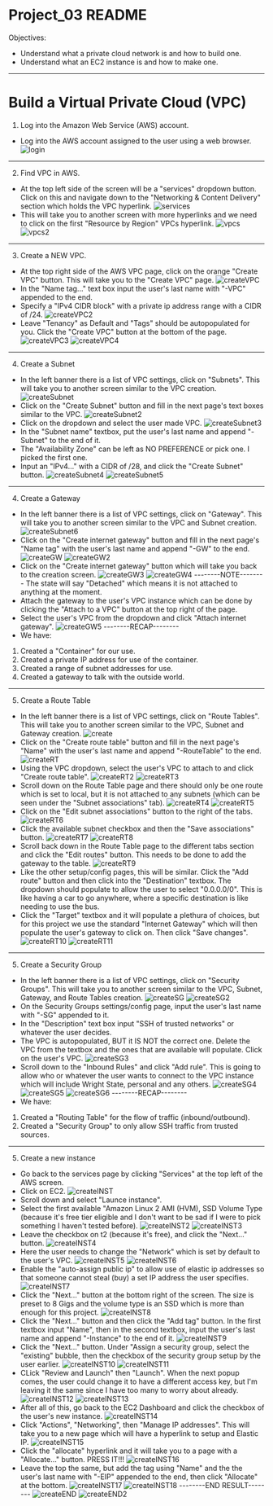 # Project_03 README
Objectives:
* Understand what a private cloud network is and how to build one.
* Understand what an EC2 instance is and how to make one.
--------------------------------
# Build a Virtual Private Cloud (VPC)
1. Log into the Amazon Web Service (AWS) account.
* Log into the AWS account assigned to the user using a web browser.
![login](Pictures/aws_login.jpg)
--------------------------------
2. Find VPC in AWS.
* At the top left side of the screen will be a "services" dropdown button. Click on this and 
navigate down to the "Networking & Content Delivery" section which holds the VPC hyperlink.
![services](Pictures/aws_services.jpeg)
* This will take you to another screen with more hyperlinks and we need to click on the first 
"Resource by Region" VPCs hyperlink.
![vpcs](Pictures/aws_vpcs.jpg)
![vpcs2](Pictures/aws_vpcs2.jpg)
--------------------------------
3. Create a NEW VPC.
* At the top right side of the AWS VPC page, click on the orange "Create VPC" button.
This will take you to the "Create VPC" page.
![createVPC](Pictures/aws_createVPC.jpg)
* In the "Name tag..." text box input the user's last name with "-VPC" appended to the end.
* Specify a "IPv4 CIDR block" with a private ip address range with a CIDR of /24.
![createVPC2](Pictures/aws_createVPC2.jpg)
* Leave "Tenancy" as Default and "Tags" should be autopopulated for you. Click the "Create VPC"
button at the bottom of the page.
![createVPC3](Pictures/aws_createVPC3.jpg)
![createVPC4](Pictures/aws_createVPC4.jpg)
--------------------------------
4. Create a Subnet
* In the left banner there is a list of VPC settings, click on "Subnets".
This will take you to another screen similar to the VPC creation.
![createSubnet](Pictures/aws_createSubnet.jpg)
* Click on the "Create Subnet" button and fill in the next page's text boxes similar to the VPC.
![createSubnet2](Pictures/aws_createSubnet2.jpg)
* Click on the dropdown and select the user made VPC.
![createSubnet3](Pictures/aws_createSubnet3.jpg)
* In the "Subnet name" textbox, put the user's last name and append "-Subnet" to the end of it.
* The "Availability Zone" can be left as NO PREFERENCE or pick one. I picked the first one.
* Input an "IPv4..." with a CIDR of /28, and click the "Create Subnet" button.
![createSubnet4](Pictures/aws_createSubnet4.jpg)
![createSubnet5](Pictures/aws_createSubnet5.jpg)
--------------------------------
4. Create a Gateway
* In the left banner there is a list of VPC settings, click on "Gateway".
This will take you to another screen similar to the VPC and Subnet creation.
![createSubnet6](Pictures/aws_createSubnet.jpg)
* Click on the "Create internet gateway" button and fill in the next page's "Name tag" with the
user's last name and append "-GW" to the end.
![createGW](Pictures/aws_createGW.jpg)
![createGW2](Pictures/aws_createGW2.jpg)
* Click on the "Create internet gateway" button which will take you back to the creation screen.
![createGW3](Pictures/aws_createGW3.jpg)
![createGW4](Pictures/aws_createGW4.jpg)
--------NOTE--------
The state will say "Detached" which means it is not attached to anything at the moment.
* Attach the gateway to the user's VPC instance which can be done by clicking the "Attach to a VPC"
button at the top right of the page.
* Select the user's VPC from the dropdown and click "Attach internet gateway".
![createGW5](Pictures/aws_createGW5.jpg)
--------RECAP--------
* We have:
1. Created a "Container" for our use.
2. Created a private IP address for use of the container.
3. Created a range of subnet addresses for use.
4. Created a gateway to talk with the outside world.
--------------------------------
5. Create a Route Table
* In the left banner there is a list of VPC settings, click on "Route Tables".
This will take you to another screen similar to the VPC, Subnet and Gateway creation.
![create](Pictures/aws_createSubnet.jpg)
* Click on the "Create route table" button and fill in the next page's "Name" with the
user's last name and append "-RouteTable" to the end.
![createRT](Pictures/aws_createRT.jpg)
* Using the VPC dropdown, select the user's VPC to attach to and click "Create route table".
![createRT2](Pictures/aws_createRT2.jpg)
![createRT3](Pictures/aws_createRT3.jpg)
* Scroll down on the Route Table page and there should only be one route which is set to local,
but it is not attached to any subnets (which can be seen under the "Subnet associations" tab).
![createRT4](Pictures/aws_createRT4.jpg)
![createRT5](Pictures/aws_createRT5.jpg)
* Click on the "Edit subnet associations" button to the right of the tabs.
![createRT6](Pictures/aws_createRT6.jpg)
* Click the available subnet checkbox and then the "Save associations" button.
![createRT7](Pictures/aws_createRT7.jpg)
![createRT8](Pictures/aws_createRT8.jpg)
* Scroll back down in the Route Table page to the different tabs section and click the "Edit routes"
button. This needs to be done to add the gateway to the table.
![createRT9](Pictures/aws_createRT9.jpg)
* Like the other setup/config pages, this will be similar. Click the "Add route" button and then click
into the "Destination" textbox. The dropdown should populate to allow the user to select "0.0.0.0/0".
This is like having a car to go anywhere, where a specific destination is like needing to use the bus.
* Click the "Target" textbox and it will populate a plethura of choices, but for this project we use
the standard "Internet Gateway" which will then populate the user's gateway to click on. Then click
"Save changes".
![createRT10](Pictures/aws_createRT10.jpg)
![createRT11](Pictures/aws_createRT11.jpg)
--------------------------------
5. Create a Security Group
* In the left banner there is a list of VPC settings, click on "Security Groups".
This will take you to another screen similar to the VPC, Subnet, Gateway, and Route Tables creation.
![createSG](Pictures/aws_createSG.jpg)
![createSG2](Pictures/aws_createSG2.jpg)
* On the Security Groups settings/config page, input the user's last name with "-SG" appended to it.
* In the "Description" text box input "SSH of trusted networks" or whatever the user decides.
* The VPC is autopopulated, BUT it IS NOT the correct one. Delete the VPC from the textbox and the
ones that are available will populate. Click on the user's VPC.
![createSG3](Pictures/aws_createSG3.jpg)
* Scroll down to the "Inbound Rules" and click "Add rule". This is going to allow who or whatever the
user wants to connect to the VPC instance which will include Wright State, personal and any others.
![createSG4](Pictures/aws_createSG4.jpg)
![createSG5](Pictures/aws_createSG5.jpg)
![createSG6](Pictures/aws_createSG6.jpg)
--------RECAP--------
* We have:
1. Created a "Routing Table" for the flow of traffic (inbound/outbound).
2. Created a "Security Group" to only allow SSH traffic from trusted sources.
--------------------------------
5. Create a new instance
* Go back to the services page by clicking "Services" at the top left of the AWS screen.
* Click on EC2.
![createINST](Pictures/aws_createINST.jpg)
* Scroll down and select "Launce instance".
* Select the first available "Amazon Linux 2 AMI (HVM), SSD Volume Type (because it's free tier eligible
and I don't want to be sad if I were to pick something I haven't tested before).
![createINST2](Pictures/aws_createINST2.jpg)
![createINST3](Pictures/aws_createINST3.jpg)
* Leave the checkbox on t2 (because it's free), and click the "Next..." button.
![createINST4](Pictures/aws_createINST4.jpg)
* Here the user needs to change the "Network" which is set by default to the user's VPC.
![createINST5](Pictures/aws_createINST5.jpg)
![createINST6](Pictures/aws_createINST6.jpg)
* Enable the "auto-assign public ip" to allow use of elastic ip addresses so that someone cannot steal (buy)
a set IP address the user specifies.
![createINST7](Pictures/aws_createINST7.jpg)
* Click the "Next..." button at the bottom right of the screen. The size is preset to 8 Gigs and the volume type
is an SSD which is more than enough for this project.
![createINST8](Pictures/aws_createINST8.jpg)
* Click the "Next..." button and then click the "Add tag" button. In the first textbox input "Name", then in the
second textbox, input the user's last name and append "-Instance" to the end of it.
![createINST9](Pictures/aws_createINST9.jpg)
* Click the "Next..." button. Under "Assign a security group, select the "existing" bubble, then the checkbox of
the security group setup by the user earlier.
![createINST10](Pictures/aws_createINST10.jpg)
![createINST11](Pictures/aws_createINST11.jpg)
* CLick "Review and Launch" then "Launch". When the next popup comes, the user could change it to have a different
access key, but I'm leaving it the same since I have too many to worry about already.
![createINST12](Pictures/aws_createINST12.jpg)
![createINST13](Pictures/aws_createINST13.jpg)
* After all of this, go back to the EC2 Dashboard and click the checkbox of the user's new instance.
![createINST14](Pictures/aws_createINST14.jpg)
* Click "Actions", "Networking", then "Manage IP addresses". This will take you to a new page which will have a
hyperlink to setup and Elastic IP.
![createINST15](Pictures/aws_createINST15.jpg)
* Click the "allocate" hyperlink and it will take you to a page with a "Allocate..." button. PRESS IT!!!
![createINST16](Pictures/aws_createINST16.jpg)
* Leave the top the same, but add the tag using "Name" and the the user's last name with "-EIP" appended to the
end, then click "Allocate" at the bottom.
![createINST17](Pictures/aws_createINST17.jpg)
![createINST18](Pictures/aws_createINST18.jpg)
--------END RESULT--------
![createEND](Pictures/aws_createEND.jpg)
![createEND2](Pictures/aws_createEND4.jpg)
